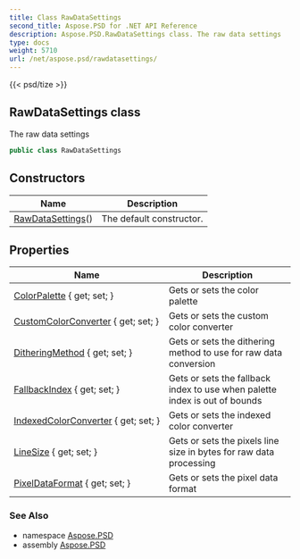```yaml
---
title: Class RawDataSettings
second_title: Aspose.PSD for .NET API Reference
description: Aspose.PSD.RawDataSettings class. The raw data settings
type: docs
weight: 5710
url: /net/aspose.psd/rawdatasettings/
---
```

{{< psd/tize >}}
## RawDataSettings class

The raw data settings

```csharp
public class RawDataSettings
```

## Constructors

| Name | Description |
| --- | --- |
| [RawDataSettings](rawdatasettings/)() | The default constructor. |

## Properties

| Name | Description |
| --- | --- |
| [ColorPalette](../../aspose.psd/rawdatasettings/colorpalette/) { get; set; } | Gets or sets the color palette |
| [CustomColorConverter](../../aspose.psd/rawdatasettings/customcolorconverter/) { get; set; } | Gets or sets the custom color converter |
| [DitheringMethod](../../aspose.psd/rawdatasettings/ditheringmethod/) { get; set; } | Gets or sets the dithering method to use for raw data conversion |
| [FallbackIndex](../../aspose.psd/rawdatasettings/fallbackindex/) { get; set; } | Gets or sets the fallback index to use when palette index is out of bounds |
| [IndexedColorConverter](../../aspose.psd/rawdatasettings/indexedcolorconverter/) { get; set; } | Gets or sets the indexed color converter |
| [LineSize](../../aspose.psd/rawdatasettings/linesize/) { get; set; } | Gets or sets the pixels line size in bytes for raw data processing |
| [PixelDataFormat](../../aspose.psd/rawdatasettings/pixeldataformat/) { get; set; } | Gets or sets the pixel data format |

### See Also

* namespace [Aspose.PSD](../../aspose.psd/)
* assembly [Aspose.PSD](../../)


